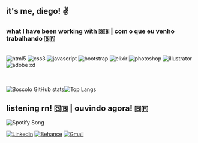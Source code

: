 
## it's me, diego! ✌️

### what I have been working with 🇬🇧 | com o que eu venho trabalhando 🇧🇷
<div style="display: inline_block"> <br/>
    <img align="center" alt="html5" src="https://img.shields.io/badge/HTML5-E34F26?style=for-the-badge&logo=html5&logoColor=white" />
    <img align="center" alt="css3" src="https://img.shields.io/badge/CSS3-1572B6?style=for-the-badge&logo=css3&logoColor=white" />
    <img align="center" alt="javascript" src="https://img.shields.io/badge/JavaScript-F7DF1E?style=for-the-badge&logo=javascript&logoColor=black"/>
    <img align="center" alt="bootstrap" src="https://img.shields.io/badge/Bootstrap-563D7C?style=for-the-badge&logo=bootstrap&logoColor=white" />
    <img align="center" alt="elixir" src="https://img.shields.io/badge/Elixir-4B275F?style=for-the-badge&logo=elixir&logoColor=white" />
    <img align="center" alt="photoshop" src="https://img.shields.io/badge/Adobe%20Photoshop-31A8FF?style=for-the-badge&logo=Adobe%20Photoshop&logoColor=black" />
    <img align="center" alt="illustrator" src="https://img.shields.io/badge/Adobe%20Illustrator-FF9A00?style=for-the-badge&logo=adobe%20illustrator&logoColor=white"/>
    <img align="center" alt="adobe xd" src="https://img.shields.io/badge/Adobe%20XD-470137?style=for-the-badge&logo=Adobe%20XD&logoColor=#FF61F6"/>
    <br>
    <br>
    <br>
</div>

![Boscolo GitHub stats](https://github-readme-stats-sigma-five.vercel.app/api?username=talktodeego&show_icons=true&theme=radical)![Top Langs](https://github-readme-stats-sigma-five.vercel.app/api/top-langs/?username=talktodeego&layout=compact&theme=radical)


## listening rn! 🇬🇧 | ouvindo agora! 🇧🇷
![Spotify Song](https://spotify-readmd.vercel.app/api?theme=dark)

[![Linkedin](https://img.shields.io/badge/LinkedIn-0077B5?style=for-the-badge&logo=linkedin&logoColor=white)](https://www.linkedin.com/in/diegoboscolo/)
[![Behance](https://img.shields.io/badge/-Behance-blue?style=for-the-badge&logo=behance&logoColor=white)](https://www.behance.net/talktodeego)
[![Gmail](https://img.shields.io/badge/Gmail-D14836?style=for-the-badge&logo=gmail&logoColor=white)](mailto:deegotboscolo@gmail.com)

